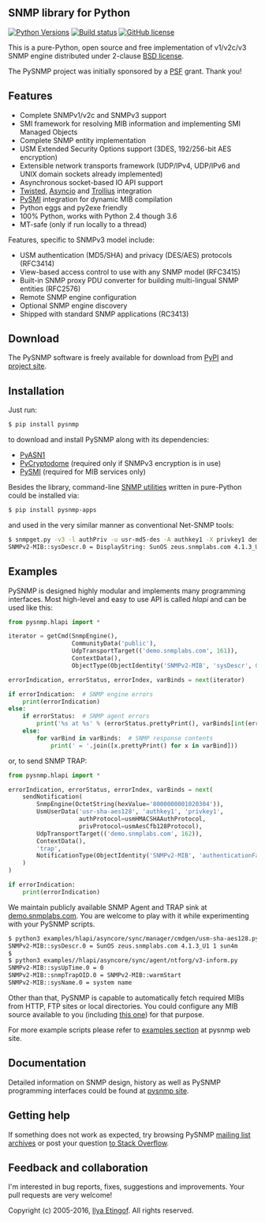 
SNMP library for Python
-----------------------
[![Python Versions](https://img.shields.io/pypi/pyversions/pysnmp.svg)](https://pypi.python.org/pypi/pysnmp/)
[![Build status](https://travis-ci.org/etingof/pysnmp.svg?branch=master)](https://secure.travis-ci.org/etingof/pysnmp)
[![GitHub license](https://img.shields.io/badge/license-BSD-blue.svg)](https://raw.githubusercontent.com/etingof/pysnmp/master/LICENSE.txt)

This is a pure-Python, open source and free implementation of v1/v2c/v3
SNMP engine distributed under 2-clause [BSD license](http://pysnmp.sourceforge.net/license.html).

The PySNMP project was initially sponsored by a [PSF](http://www.python.org/psf/) grant.
Thank you!

Features
--------

* Complete SNMPv1/v2c and SNMPv3 support
* SMI framework for resolving MIB information and implementing SMI
  Managed Objects
* Complete SNMP entity implementation
* USM Extended Security Options support (3DES, 192/256-bit AES encryption)
* Extensible network transports framework (UDP/IPv4, UDP/IPv6 and UNIX domain
  sockets already implemented)
* Asynchronous socket-based IO API support
* [Twisted](http://twistedmatrix.com), [Asyncio](https://docs.python.org/3/library/asyncio.html)
  and [Trollius](http://trollius.readthedocs.org/index.html) integration
* [PySMI](http://pysmi.sf.net) integration for dynamic MIB compilation
* Python eggs and py2exe friendly
* 100% Python, works with Python 2.4 though 3.6
* MT-safe (only if run locally to a thread)

Features, specific to SNMPv3 model include:

* USM authentication (MD5/SHA) and privacy (DES/AES) protocols (RFC3414)
* View-based access control to use with any SNMP model (RFC3415)
* Built-in SNMP proxy PDU converter for building multi-lingual
  SNMP entities (RFC2576)
* Remote SNMP engine configuration
* Optional SNMP engine discovery
* Shipped with standard SNMP applications (RC3413)

Download
--------

The PySNMP software is freely available for download from [PyPI](https://pypi.python.org/pypi/pysnmp)
and [project site](http://pysnmp.sf.net/download.html).

Installation
------------

Just run:

```bash
$ pip install pysnmp
```
    
to download and install PySNMP along with its dependencies:

* [PyASN1](http://pyasn1.sf.net)
* [PyCryptodome](https://pycryptodome.readthedocs.io) (required only if SNMPv3 encryption is in use)
* [PySMI](http://pysmi.sf.net) (required for MIB services only)

Besides the library, command-line [SNMP utilities](https://github.com/etingof/pysnmp-apps)
written in pure-Python could be installed via:

```bash
$ pip install pysnmp-apps
```
    
and used in the very similar manner as conventional Net-SNMP tools:

```bash
$ snmpget.py -v3 -l authPriv -u usr-md5-des -A authkey1 -X privkey1 demo.snmplabs.com sysDescr.0
SNMPv2-MIB::sysDescr.0 = DisplayString: SunOS zeus.snmplabs.com 4.1.3_U1 1 sun4m 
```
    
Examples
--------

PySNMP is designed highly modular and implements many programming interfaces. Most
high-level and easy to use API is called *hlapi* and can be used like this:

```python
from pysnmp.hlapi import *

iterator = getCmd(SnmpEngine(),
                  CommunityData('public'),
                  UdpTransportTarget(('demo.snmplabs.com', 161)),
                  ContextData(),
                  ObjectType(ObjectIdentity('SNMPv2-MIB', 'sysDescr', 0)))

errorIndication, errorStatus, errorIndex, varBinds = next(iterator)

if errorIndication:  # SNMP engine errors
    print(errorIndication)
else:
    if errorStatus:  # SNMP agent errors
        print('%s at %s' % (errorStatus.prettyPrint(), varBinds[int(errorIndex)-1] if errorIndex else '?'))
    else:
        for varBind in varBinds:  # SNMP response contents
            print(' = '.join([x.prettyPrint() for x in varBind]))
```

or, to send SNMP TRAP:

```python
from pysnmp.hlapi import *

errorIndication, errorStatus, errorIndex, varBinds = next(
    sendNotification(
        SnmpEngine(OctetString(hexValue='8000000001020304')),
        UsmUserData('usr-sha-aes128', 'authkey1', 'privkey1',
                    authProtocol=usmHMACSHAAuthProtocol,
                    privProtocol=usmAesCfb128Protocol),
        UdpTransportTarget(('demo.snmplabs.com', 162)),
        ContextData(),
        'trap',
        NotificationType(ObjectIdentity('SNMPv2-MIB', 'authenticationFailure'))
    )
)

if errorIndication:
    print(errorIndication)
```

We maintain publicly available SNMP Agent and TRAP sink at 
[demo.snmplabs.com](http://snmpsim.sourceforge.net/public-snmp-simulator.html). You are
welcome to play with it while experimenting with your PySNMP scripts.

```bash
$ python3 examples/hlapi/asyncore/sync/manager/cmdgen/usm-sha-aes128.py
SNMPv2-MIB::sysDescr.0 = SunOS zeus.snmplabs.com 4.1.3_U1 1 sun4m
$
$ python3 examples//hlapi/asyncore/sync/agent/ntforg/v3-inform.py
SNMPv2-MIB::sysUpTime.0 = 0
SNMPv2-MIB::snmpTrapOID.0 = SNMPv2-MIB::warmStart
SNMPv2-MIB::sysName.0 = system name
```
    
Other than that, PySNMP is capable to automatically fetch required MIBs from HTTP, FTP sites
or local directories. You could configure any MIB source available to you (including
[this one](http://mibs.snmplabs.com/asn1/)) for that purpose.

For more example scripts please refer to [examples section](http://pysnmp.sourceforge.net/examples/contents.html#high-level-snmp)
at pysnmp web site.

Documentation
-------------

Detailed information on SNMP design, history as well as PySNMP programming interfaces could
be found at [pysnmp site](http://pysnmp.sf.net/docs/tutorial.html).

Getting help
------------

If something does not work as expected, try browsing PySNMP
[mailing list archives](http://sourceforge.net/mail/?group_id=14735) or post
your question [to Stack Overflow](http://stackoverflow.com/questions/ask).

Feedback and collaboration
--------------------------

I'm interested in bug reports, fixes, suggestions and improvements. Your
pull requests are very welcome!

Copyright (c) 2005-2016, [Ilya Etingof](http://ilya@glas.net). All rights reserved.
